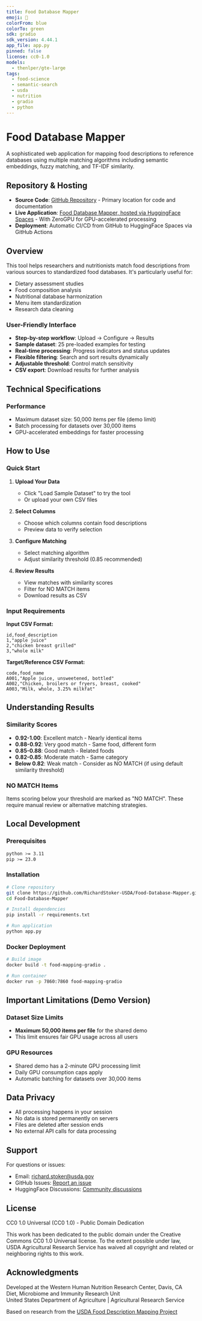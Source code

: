 ```yaml
---
title: Food Database Mapper
emoji: 🥗
colorFrom: blue
colorTo: green
sdk: gradio
sdk_version: 4.44.1
app_file: app.py
pinned: false
license: cc0-1.0
models:
  - thenlper/gte-large
tags:
  - food-science
  - semantic-search
  - usda
  - nutrition
  - gradio
  - python
---
```


# Food Database Mapper

A sophisticated web application for mapping food descriptions to reference databases using multiple matching algorithms including semantic embeddings, fuzzy matching, and TF-IDF similarity.

## Repository & Hosting

- **Source Code**: <a href="https://github.com/RichardStoker-USDA/Food-Database-Mapper" target="_blank">GitHub Repository</a> - Primary location for code and documentation
- **Live Application**: <a href="https://huggingface.co/spaces/richtext/Food-Database-Mapper" target="_blank">Food Database Mapper, hosted via HuggingFace Spaces</a> - With ZeroGPU for GPU-accelerated processing
- **Deployment**: Automatic CI/CD from GitHub to HuggingFace Spaces via GitHub Actions

## Overview

This tool helps researchers and nutritionists match food descriptions from various sources to standardized food databases. It's particularly useful for:

- Dietary assessment studies
- Food composition analysis  
- Nutritional database harmonization
- Menu item standardization
- Research data cleaning

### User-Friendly Interface

- **Step-by-step workflow**: Upload → Configure → Results
- **Sample dataset**: 25 pre-loaded examples for testing
- **Real-time processing**: Progress indicators and status updates
- **Flexible filtering**: Search and sort results dynamically
- **Adjustable threshold**: Control match sensitivity
- **CSV export**: Download results for further analysis

## Technical Specifications

### Performance
- Maximum dataset size: 50,000 items per file (demo limit)
- Batch processing for datasets over 30,000 items
- GPU-accelerated embeddings for faster processing

## How to Use

### Quick Start

1. **Upload Your Data**
   - Click "Load Sample Dataset" to try the tool
   - Or upload your own CSV files

2. **Select Columns**
   - Choose which columns contain food descriptions
   - Preview data to verify selection

3. **Configure Matching**
   - Select matching algorithm
   - Adjust similarity threshold (0.85 recommended)

4. **Review Results**
   - View matches with similarity scores
   - Filter for NO MATCH items
   - Download results as CSV

### Input Requirements

**Input CSV Format:**
```csv
id,food_description
1,"apple juice"
2,"chicken breast grilled"
3,"whole milk"
```

**Target/Reference CSV Format:**
```csv
code,food_name
A001,"Apple juice, unsweetened, bottled"
A002,"Chicken, broilers or fryers, breast, cooked"
A003,"Milk, whole, 3.25% milkfat"
```

## Understanding Results

### Similarity Scores

- **0.92-1.00**: Excellent match - Nearly identical items
- **0.88-0.92**: Very good match - Same food, different form
- **0.85-0.88**: Good match - Related foods
- **0.82-0.85**: Moderate match - Same category
- **Below 0.82**: Weak match - Consider as NO MATCH (if using default similarity threshold)

### NO MATCH Items

Items scoring below your threshold are marked as "NO MATCH". These require manual review or alternative matching strategies.

## Local Development

### Prerequisites

```bash
python >= 3.11
pip >= 23.0
```

### Installation

```bash
# Clone repository  
git clone https://github.com/RichardStoker-USDA/Food-Database-Mapper.git
cd Food-Database-Mapper

# Install dependencies
pip install -r requirements.txt

# Run application
python app.py
```

### Docker Deployment

```bash
# Build image
docker build -t food-mapping-gradio .

# Run container
docker run -p 7860:7860 food-mapping-gradio
```

## Important Limitations (Demo Version)

### Dataset Size Limits
- **Maximum 50,000 items per file** for the shared demo
- This limit ensures fair GPU usage across all users

### GPU Resources
- Shared demo has a 2-minute GPU processing limit
- Daily GPU consumption caps apply
- Automatic batching for datasets over 30,000 items

## Data Privacy

- All processing happens in your session
- No data is stored permanently on servers
- Files are deleted after session ends
- No external API calls for data processing


## Support

For questions or issues:
- Email: richard.stoker@usda.gov
- GitHub Issues: [Report an issue](https://github.com/RichardStoker-USDA/Food-Database-Mapper/issues)
- HuggingFace Discussions: [Community discussions](https://huggingface.co/spaces/richtext/Food-Database-Mapper/discussions)

## License

CC0 1.0 Universal (CC0 1.0) - Public Domain Dedication

This work has been dedicated to the public domain under the Creative Commons CC0 1.0 Universal license. To the extent possible under law, USDA Agricultural Research Service has waived all copyright and related or neighboring rights to this work.

## Acknowledgments

Developed at the Western Human Nutrition Research Center, Davis, CA  
Diet, Microbiome and Immunity Research Unit  
United States Department of Agriculture | Agricultural Research Service

Based on research from the [USDA Food Description Mapping Project](https://github.com/mike-str/USDA-Food-Description-Mapping)
